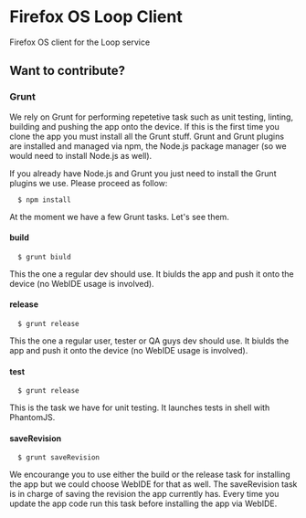 # Firefox OS Loop Client

Firefox OS client for the Loop service

## Want to contribute?

### Grunt

We rely on Grunt for performing repetetive task such as unit testing, linting,
building and pushing the app onto the device. If this is the first time you
clone the app you must install all the Grunt stuff. Grunt and Grunt plugins are
installed and managed via npm, the Node.js package manager (so we would need to
install Node.js as well).

If you already have Node.js and Grunt you just need to install the Grunt plugins
we use. Please proceed as follow:

```
  $ npm install
```

At the moment we have a few Grunt tasks. Let's see them.

#### build

```
  $ grunt biuld
```

This the one a regular dev should use. It biulds the app and push it onto the
device (no WebIDE usage is involved).

#### release

```
  $ grunt release
```

This the one a regular user, tester or QA guys dev should use. It biulds the app
and push it onto the device (no WebIDE usage is involved).

#### test

```
  $ grunt release
```

This is the task we have for unit testing. It launches tests in shell with
PhantomJS.

#### saveRevision

```
  $ grunt saveRevision
```

We encourange you to use either the build or the release task for installing the
app but we could choose WebIDE for that as well. The saveRevision task is in
charge of saving the revision the app currently has. Every time you update the
app code run this task before installing the app via WebIDE.

